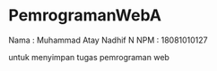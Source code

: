 # PemrogramanWebA

Nama : Muhammad Atay Nadhif N
NPM  : 18081010127

untuk menyimpan tugas pemrograman web
